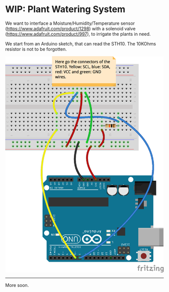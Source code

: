 # WIP: Plant Watering System
We want to interface a Moisture/Humidity/Temperature sensor (https://www.adafruit.com/product/1298) with
a solenoid valve (https://www.adafruit.com/product/997), to irrigate the plants in need.

We start from an Arduino sketch, that can read the STH10. The 10KOhms resistor is not to be forgotten.

![Arduino wiring](./Arduino.STH10_bb.png)

---

More soon.
